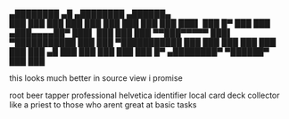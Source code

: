 
   ▄████████  ▄█     ▄████████  ▄██████▄  
  ███    ███ ███    ███    ███ ███    ███ 
  ███    ███ ███▌   ███    █▀  ███    ███ 
 ▄███▄▄▄▄██▀ ███▌   ███        ███    ███ 
▀▀███▀▀▀▀▀   ███▌ ▀███████████ ███    ███ 
▀███████████ ███           ███ ███    ███ 
  ███    ███ ███     ▄█    ███ ███    ███ 
  ███    ███ █▀    ▄████████▀   ▀██████▀  
  ███    ███                              

this looks much better in source view i promise

root beer tapper professional
helvetica identifier 
local card deck collector
like a priest to those who arent great at basic tasks
